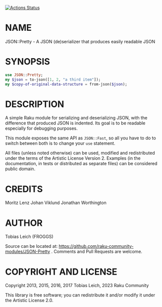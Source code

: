 [![Actions Status](https://github.com/raku-community-modules/JSON-Pretty/workflows/test/badge.svg)](https://github.com/raku-community-modules/JSON-Pretty/actions)

NAME
====

JSON::Pretty - A JSON (de)serializer that produces easily readable JSON

SYNOPSIS
========

```raku
use JSON::Pretty;
my $json = to-json([1, 2, "a third item"]);
my $copy-of-original-data-structure = from-json($json);
```

DESCRIPTION
===========

A simple Raku module for serializing and deserializing JSON, with the difference that produced JSON is indented. Its goal is to be readable especially for debugging purposes.

This module exposes the same API as `JSON::Fast`, so all you have to do to switch between both is to change your `use` statement.

All files (unless noted otherwise) can be used, modified and redistributed under the terms of the Artistic License Version 2. Examples (in the documentation, in tests or distributed as separate files) can be considered public domain.

CREDITS
=======

Moritz Lenz Johan Viklund Jonathan Worthington

AUTHOR
======

Tobias Leich (FROGGS)

Source can be located at: https://github.com/raku-community-modules/JSON-Pretty . Comments and Pull Requests are welcome.

COPYRIGHT AND LICENSE
=====================

Copyright 2013, 2015, 2016, 2017 Tobias Leich, 2023 Raku Community

This library is free software; you can redistribute it and/or modify it under the Artistic License 2.0.

